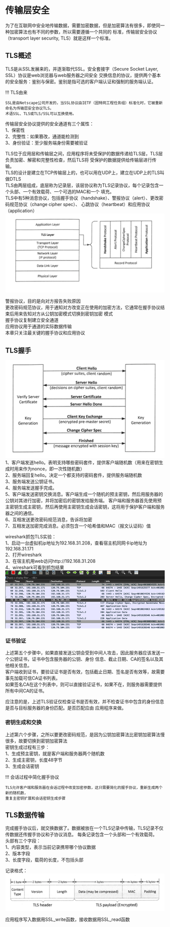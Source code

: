 # 传输层安全

为了在互联网中安全地传输数据，需要加密数据，但是加密算法有很多，即使同一种加密算法也有不同的参数，所以需要遵循一个共同的
标准，传输层安全协议（transport layer security, TLS）就是这样一个标准。

## TLS概述

TLS是从SSL发展来的，并逐渐取代SSL。安全套接字（Secure Socket Layer, SSL）协议是web浏览器与web服务器之间安全
交换信息的协议，提供两个基本的安全服务：鉴别与保密。鉴别是指可选的客户端认证和强制的服务端认证。  

!!! TLS由来

    SSL是由Netscape公司开发的，当SSL协议由IETF（因特网工程任务组）标准化时，它被重新命名为传输层安全协议TLS。
    术语SSL、TLS或TLS/SSL可以互换使用。
    
传输层安全协议提供的安全通道有三个属性：  
1、保密性  
2、完整性：如果篡改，通道能检测到  
3、身份验证：至少服务端身份需要被验证

TLS位于应用层和传输层之间，应用程序将未受保护的数据传递给TLS层，TLS层负责加密、解密和完整性检查，然后TLS将
受保护的数据提供给传输层进行传输。  
TLS的设计是建立在TCP传输层上的，也可以用在UDP上，建立在UDP上的TLS叫做DTLS  
TLS由两层组成，底层称为记录层，该层协议称为TLS记录协议，每个记录包含一个头部、一个有效载荷、一个可选的MAC和一个
填充。  
TLS中有5种消息协议，包括握手协议（handshake）、警报协议（alert）、更改密码规范协议（change cipher spec）、
心跳协议（heartbeat）和应用协议（application）
![TLS网络协议栈](../img/trans-layer.png)

警报协议，目的是向对方报告失败原因  
更改密码规范协议，用于通知对方改变正在使用的加密方法，它通常在握手协议结束后用来告知对方从公钥加密模式切换到密钥加密
模式  
握手协议复制建立安全通道  
应用协议用于通道的实际数据传输  
本章只关注最关键的握手协议和应用协议  

## TLS握手

![握手协议](../img/trans-handshake.png)  
1、客户端发送hello。表明支持哪些密码套件，提供客户端随机数（用来在密钥生成时用来作为nonce，即一次性随机数）  
2、服务端回复hello。决定一个都支持的密码套件，提供服务端随机数  
3、服务端发送公钥证书。  
4、服务端发送握手完成。  
5、客户端发送密钥交换消息。客户端生成一个随机的预主密钥，然后用服务器的公钥对其进行加密，并将加密后的密钥发给服务端。
客户端和服务器首先使用预主密钥生成主密钥，然后再使用主密钥生成会话密钥，这将用于保护客户端和服务器之间的通信。    
6、互相发送更改密码规范消息，告诉将加密  
7、互相发送加密完成消息。必须包含一个哈希值和MAC（报文认证码）值

wireshark抓包TLS实验：  
1、启动一台虚拟机ip地址为192.168.31.208，查看宿主机同网卡ip地址为192.168.31.171  
2、打开wireshark  
3、在宿主机用web访问http://192.168.31.208  
4、wireshark可看到抓包结果  
![wireshark抓包](../img/trans-wireshark.png)

### 证书验证

上述第五个步骤中，如果直接发送公钥会受到中间人攻击，因此服务器应该发送一个公钥证书，证书中包含服务器的公钥、身份
信息、截止日期、CA的签名以及其他相关信息。  
客户端收到证书，要验证证书是否有效，包括截止日期、签名是否有效等，故需要事先加载可信CA证书列表。  
如果签名CA在这个列表中，则可以直接验证证书，如果不在，则服务器需要提供所有中间CA的证书。  

应注意的是，上述TLS验证仅检查证书是否有效，并不检查证书中包含的身份信息是否与目标服务器的身份匹配。是否匹配应由
应用程序来做。

### 密钥生成和交换

上述第六个步骤，之所以要更改密码规范，是因为公钥加密算法比密钥加密算法慢很多，故要切换到密钥加密算法  
密钥生成过程有三步：  
1、生成预主密钥，就是客户端和服务器两个随机数    
2、生成主密钥，长度48字节    
3、生成会话密钥  

!!! 会话过程中简化握手协议

    TLS允许客户端和服务器在会话过程中改变加密参数，这只需要简化的握手协议，重新生成两个新的随机数，
    重复主密钥扩展和会话密钥生成步骤

## TLS数据传输

完成握手协议后，就交换数据了。数据被放在一个TLS记录中传输，TLS记录不仅传数据还传握手协议和子协议消息。
每条记录包含一个头部和一个有效载荷。  
头部有三个字段：  
1、内容类型，表示当前记录携带哪个协议数据  
2、版本字段  
3、长度字段，载荷的长度，不包括头部    

记录格式：  
![tls记录格式](../img/trans-tls-record.png)

应用程序写入数据用SSL_write函数，接收数据用SSL_read函数